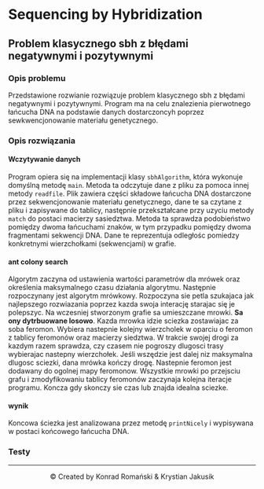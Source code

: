 # Sequencing by Hybridization

## Problem klasycznego sbh z błędami negatywnymi i pozytywnymi
### Opis problemu
Przedstawione rozwianie rozwiązuje problem klasycznego sbh z błędami negatywnymi i pozytywnymi. Program ma na celu znalezienia pierwotnego łańcucha DNA na podstawie danych dostarczoncyh poprzez sewkwencjonowanie materiału genetycznego.

### Opis rozwiązania
#### Wczytywanie danych
Program opiera się na implementacji klasy `sbhAlgorithm`, która wykonuje domyślną metodę `main`. Metoda ta odczytuje dane z pliku za pomoca innej metody `readfile`. Plik zawiera części składowe łańcucha DNA dostarczone przez sekwencjonowanie materiału genetycznego, dane te sa czytane z pliku i zapisywane do tablicy, następnie przekształcane przy uzyciu metody `match` do postaci macierzy sasiedztwa. Metoda ta sprawdza podobieństwo pomiędzy dwoma łańcuchami znaków, w tym przypadku pomiędzy dwoma fragmentami sekwencji DNA. Dane te reprezentuja odległośc pomiedzy konkretnymi wierzchołkami (sekwencjami) w grafie.  
#### ant colony search
Algorytm zaczyna od ustawienia wartości parametrów dla mrówek oraz określenia maksymalnego czasu działania algorytmu. Następnie rozpoczynany jest algorytm mrówkowy. Rozpoczyna sie petla szukajaca jak najlepszego rozwiazania poprzez kazda swoja interację starajac się je polepszyc. Na wczesniej stworzonym grafie sa umieszczane mrowki. **Sa ony dytrbuowane losowo**. Kazda mrowka idzie sciezka zostawiajac za soba feromon. Wybiera nastepnie kolejny wierzcholek w oparciu o feromon z tablicy feromonów oraz macierzy siedztwa. W trakcie swojej drogi za kazdym razem sprawdza, czy czasem nie pogroszy dlugosci trasy wybierajac nastepny wierzchołek. Jeśli wszędzie jest dalej niz maksymalna dlugosc sciezki, dana mrówka kończy drogę. Nastepnie feromon jest dodawany do ogolnej mapy feromonow. Wszystkie mrowki po przejsciu grafu i zmodyfikowaniu tablicy feromonów zaczynaja kolejna iteracje programu. Koncza gdy skonczy sie czas lub znajda idealna sciezke.
#### wynik
Koncowa ściezka jest analizowana przez metodę `printNicely` i wypisywana w postaci końcowego łańcucha DNA.

### Testy

---
<p align="center">© Created by Konrad Romański & Krystian Jakusik</p>
